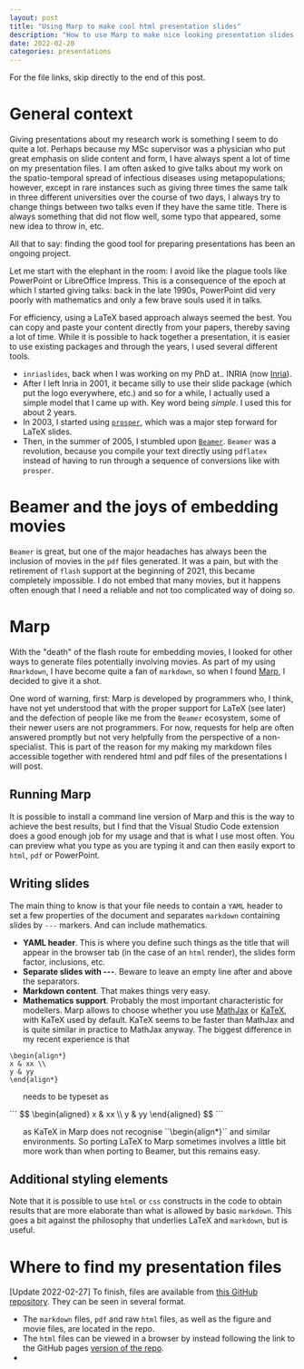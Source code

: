 ```yaml
---
layout: post
title: "Using Marp to make cool html presentation slides"
description: "How to use Marp to make nice looking presentation slides, from the perspective of an only-partly-savvy computer user."
date: 2022-02-20
categories: presentations
---
```


For the file links, skip directly to the end of this post.

# General context

Giving presentations about my research work is something I seem to do quite a lot. Perhaps because my MSc supervisor was a physician who put great emphasis on slide content and form, I have always spent a lot of time on my presentation files. I am often asked to give talks about my work on the spatio-temporal spread of infectious diseases using metapopulations; however, except in rare instances such as giving three times the same talk in three different universities over the course of two days, I always try to change things between two talks even if they have the same title. There is always something that did not flow well, some typo that appeared, some new idea to throw in, etc.

All that to say: finding the good tool for preparing presentations has been an ongoing project.

Let me start with the elephant in the room: I avoid like the plague tools like PowerPoint or LibreOffice Impress. This is a consequence of the epoch at which I started giving talks: back in the late 1990s, PowerPoint did very poorly with mathematics and only a few brave souls used it in talks.

For efficiency, using a LaTeX based approach always seemed the best. You can copy and paste your content directly from your papers, thereby saving a lot of time. While it is possible to hack together a presentation, it is easier to use existing packages and through the years, I used several different tools.

- `inriaslides`, back when I was working on my PhD at.. INRIA (now [Inria](https://www.inria.fr/en/inria-centre-universite-cote-azur)).
- After I left Inria in 2001, it became silly to use their slide package (which put the logo everywhere, etc.) and so for a while, I actually used a simple model that I came up with. Key word being _simple_. I used this for about 2 years.
- In 2003, I started using [`prosper`](https://ctan.org/pkg/prosper), which was a major step forward for LaTeX slides.
- Then, in the summer of 2005, I stumbled upon [`Beamer`](https://ctan.org/pkg/beamer). `Beamer` was a revolution, because you compile your text directly using `pdflatex` instead of having to run through a sequence of conversions like with `prosper`.

# Beamer and the joys of embedding movies

`Beamer` is great, but one of the major headaches has always been the inclusion of movies in the `pdf` files generated. It was a pain, but with the retirement of `flash` support at the beginning of 2021, this became completely impossible. I do not embed that many movies, but it happens often enough that I need a reliable and not too complicated way of doing so.

# Marp

With the "death" of the flash route for embedding movies, I looked for other ways to generate files potentially involving movies. As part of my using `Rmarkdown`, I have become quite a fan of `markdown`, so when I found [Marp](https://marp.app/), I decided to give it a shot.

One word of warning, first: Marp is developed by programmers who, I think, have not yet understood that with the proper support for LaTeX (see later) and the defection of people like me from the `Beamer` ecosystem, some of their newer users are not programmers. For now, requests for help are often answered promptly but not very helpfully from the perspective of a non-specialist. This is part of the reason for my making my markdown files accessible together with rendered html and pdf files of the presentations I will post.

## Running Marp

It is possible to install a command line version of Marp and this is the way to achieve the best results, but I find that the Visual Studio Code extension does a good enough job for my usage and that is what I use most often. You can preview what you type as you are typing it and can then easily export to `html`, `pdf` or PowerPoint.

## Writing slides

The main thing to know is that your file needs to contain a `YAML` header to set a few properties of the document and separates `markdown` containing slides by `---` markers. And can include mathematics.

- **YAML header**. This is where you define such things as the title that will appear in the browser tab (in the case of an `html` render), the slides form factor, inclusions, etc.
- **Separate slides with ---**. Beware to leave an empty line after and above the separators.
- **Markdown content**. That makes things very easy.
- **Mathematics support**. Probably the most important characteristic for modellers. Marp allows to choose whether you use [MathJax](https://www.mathjax.org/) or [KaTeX](https://katex.org/), with KaTeX used by default. KaTeX seems to be faster than MathJax and is quite similar in practice to MathJax anyway. The biggest difference in my recent experience is that

```
\begin{align*}
x & xx \\
y & yy
\end{align*}
```

<ul class="list-unstyled">
needs to be typeset as
</ul>
```
$$
\begin{aligned}
x & xx \\
y & yy 
\end{aligned}
$$
```

<ul class="list-unstyled">
as KaTeX in Marp does not recognise ``\begin{align*}`` and similar environments. So porting LaTeX to Marp sometimes involves a little bit more work than when porting to Beamer, but this remains easy.
</ul>

## Additional styling elements

Note that it is possible to use `html` or `css` constructs in the code to obtain results that are more elaborate than what is allowed by basic `markdown`. This goes a bit against the philosophy that underlies LaTeX and `markdown`, but is useful.

# Where to find my presentation files

[Update 2022-02-27] To finish, files are available from [this GitHub repository](https://github.com/julien-arino/presentations). They can be seen in several format.

- The `markdown` files, `pdf` and raw `html` files, as well as the figure and movie files, are located in the repo.
- The `html` files can be viewed in a browser by instead following the link to the GitHub pages [version of the repo](https://julien-arino.github.io/presentations/).
-
